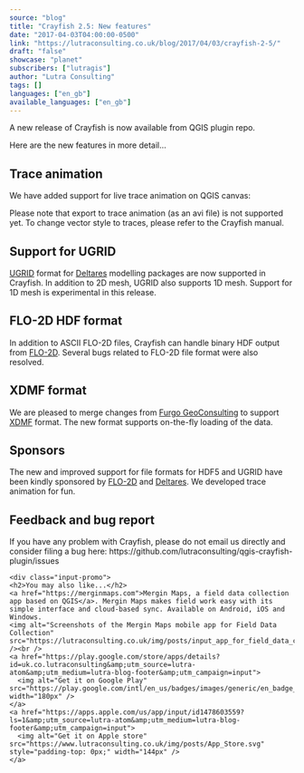 ```yaml
---
source: "blog"
title: "Crayfish 2.5: New features"
date: "2017-04-03T04:00:00-0500"
link: "https://lutraconsulting.co.uk/blog/2017/04/03/crayfish-2-5/"
draft: "false"
showcase: "planet"
subscribers: ["lutragis"]
author: "Lutra Consulting"
tags: []
languages: ["en_gb"]
available_languages: ["en_gb"]
---
```


<p>A new release of Crayfish is now available from QGIS plugin repo.</p>

<p>Here are the new features in more detail…</p>

<!-- more -->

<h2 id="trace-animation">Trace animation</h2>
<p>We have added support for live trace animation on QGIS canvas:</p>

<center>
  
</center>

<p>Please note that export to trace animation (as an avi file) is not supported yet. To change vector style to traces, please refer to the Crayfish manual.</p>

<h2 id="support-for-ugrid">Support for UGRID</h2>

<p><a href="https://github.com/ugrid-conventions/ugrid-conventions">UGRID</a> format for <a href="https://www.deltares.nl/en/">Deltares</a> modelling packages are now supported in Crayfish. In addition to 2D mesh, UGRID also supports 1D mesh. Support for 1D mesh is experimental in this release.</p>

<h2 id="flo-2d-hdf-format">FLO-2D HDF format</h2>
<p>In addition to ASCII FLO-2D files, Crayfish can handle binary HDF output from <a href="https://www.flo-2d.com/">FLO-2D</a>. Several bugs related to FLO-2D file format were also resolved.</p>

<h2 id="xdmf-format">XDMF format</h2>
<p>We are pleased to merge changes from <a href="https://www.fugro.com/">Furgo GeoConsulting</a> to support <a href="http://www.xdmf.org/index.php/Main_Page">XDMF</a> format. The new format supports on-the-fly loading of the data.</p>

<h2 id="sponsors">Sponsors</h2>
<p>The new and improved support for file formats for HDF5 and UGRID have been kindly sponsored by <a href="https://www.flo-2d.com/">FLO-2D</a> and <a href="https://www.deltares.nl/en/">Deltares</a>. We developed trace animation for fun.</p>

<h2 id="feedback-and-bug-report">Feedback and bug report</h2>
<p>If you have any problem with Crayfish, please do not email us directly and consider filing a bug here: https://github.com/lutraconsulting/qgis-crayfish-plugin/issues</p>

    <div class="input-promo">
    <h2>You may also like...</h2>
    <a href="https://merginmaps.com">Mergin Maps, a field data collection app based on QGIS</a>. Mergin Maps makes field work easy with its simple interface and cloud-based sync. Available on Android, iOS and Windows.
    <img alt="Screenshots of the Mergin Maps mobile app for Field Data Collection" src="https://lutraconsulting.co.uk/img/posts/input_app_for_field_data_collection.jpg" /><br />
    <a href="https://play.google.com/store/apps/details?id=uk.co.lutraconsulting&amp;utm_source=lutra-atom&amp;utm_medium=lutra-blog-footer&amp;utm_campaign=input">
      <img alt="Get it on Google Play" src="https://play.google.com/intl/en_us/badges/images/generic/en_badge_web_generic.png" width="180px" />
    </a>
    <a href="https://apps.apple.com/us/app/input/id1478603559?ls=1&amp;utm_source=lutra-atom&amp;utm_medium=lutra-blog-footer&amp;utm_campaign=input">
      <img alt="Get it on Apple store" src="https://www.lutraconsulting.co.uk/img/posts/App_Store.svg" style="padding-top: 0px;" width="144px" />
    </a>
  </div>
